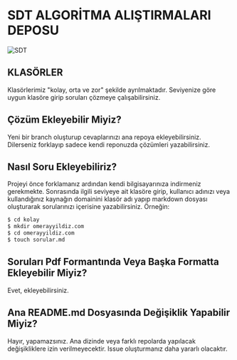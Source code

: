 # SDT ALGORİTMA ALIŞTIRMALARI DEPOSU
![SDT](source.gif)
## KLASÖRLER
Klasörlerimiz "kolay, orta ve zor" şekilde ayrılmaktadır. Seviyenize göre uygun klasöre girip soruları çözmeye çalışabilirsiniz.

## Çözüm Ekleyebilir Miyiz?
Yeni bir branch oluşturup cevaplarınızı ana repoya ekleyebilirsiniz. Dilerseniz forklayıp sadece kendi reponuzda çözümleri yazabilirsiniz.

## Nasıl Soru Ekleyebiliriz?
Projeyi önce forklamanız ardından kendi bilgisayarınıza indirmeniz gerekmekte. Sonrasında ilgili seviyeye ait klasöre girip, kullanıcı adınızı veya kullandığınız kaynağın domainini klasör adı yapıp markdown dosyası oluşturarak sorularınızı içerisine yazabilirsiniz. Örneğin:
```bash
$ cd kolay
$ mkdir omerayyildiz.com
$ cd omerayyildiz.com
$ touch sorular.md
```
## Soruları Pdf Formantında Veya Başka Formatta Ekleyebilir Miyiz?
Evet, ekleyebilirsiniz.

## Ana README.md Dosyasında Değişiklik Yapabilir Miyiz?
Hayır, yapamazsınız. Ana dizinde veya farklı repolarda yapılacak değişikliklere izin verilmeyecektir. Issue oluşturmanız daha yararlı olacaktır.